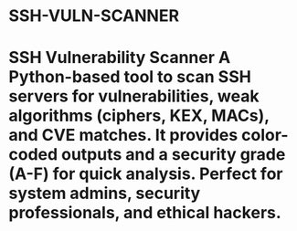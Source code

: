 # SSH-VULN-SCANNER
# SSH Vulnerability Scanner  A Python-based tool to scan SSH servers for vulnerabilities, weak algorithms (ciphers, KEX, MACs), and CVE matches. It provides color-coded outputs and a security grade (A-F) for quick analysis. Perfect for system admins, security professionals, and ethical hackers.
